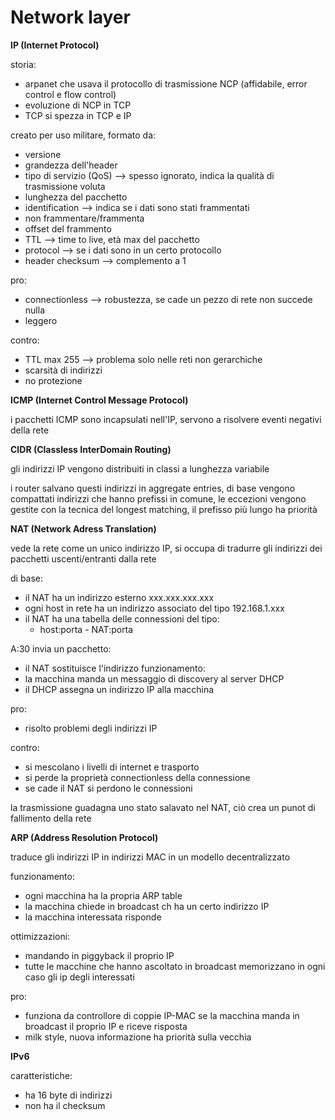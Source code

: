 
# Network layer

**IP (Internet Protocol)**

storia:
* arpanet che usava il protocollo di trasmissione NCP (affidabile, error control e flow control)
* evoluzione di NCP in TCP
* TCP si spezza in TCP e IP

creato per uso militare, formato da:
* versione
* grandezza dell'header
* tipo di servizio (QoS) --> spesso ignorato, indica la qualità di trasmissione voluta
* lunghezza del pacchetto
* identification --> indica se i dati sono stati frammentati
* non frammentare/frammenta
* offset del frammento
* TTL --> time to live, età max del pacchetto
* protocol --> se i dati sono in un certo protocollo
* header checksum --> complemento a 1

pro:
* connectionless --> robustezza, se cade un pezzo di rete non succede nulla
* leggero

contro:
* TTL max 255 --> problema solo nelle reti non gerarchiche
* scarsità di indirizzi
* no protezione

**ICMP (Internet Control Message Protocol)**

i pacchetti ICMP sono incapsulati nell'IP, servono a risolvere eventi negativi della rete

**CIDR (Classless InterDomain Routing)**

gli indirizzi IP vengono distribuiti in classi a lunghezza variabile

i router salvano questi indirizzi in aggregate entries, di base vengono compattati indirizzi che hanno prefissi in comune, le eccezioni vengono gestite con la tecnica del longest matching, il prefisso più lungo ha priorità

**NAT (Network Adress Translation)**

vede la rete come un unico indirizzo IP, si occupa di tradurre gli indirizzi dei pacchetti uscenti/entranti dalla rete

di base:
* il NAT ha un indirizzo esterno xxx.xxx.xxx.xxx
* ogni host in rete ha un indirizzo associato del tipo 192.168.1.xxx
* il NAT ha una tabella delle connessioni del tipo:
    * host:porta - NAT:porta

A:30 invia un pacchetto:
* il NAT sostituisce l'indirizzo 
funzionamento:
* la macchina manda un messaggio di discovery al server DHCP
* il DHCP assegna un indirizzo IP alla macchina

pro:
* risolto problemi degli indirizzi IP

contro:
* si mescolano i livelli di internet e trasporto
* si perde la proprietà connectionless della connessione
* se cade il NAT si perdono le connessioni

la trasmissione guadagna uno stato salavato nel NAT, ciò crea un punot di fallimento della rete

**ARP (Address Resolution Protocol)**

traduce gli indirizzi IP in indirizzi MAC in un modello decentralizzato

funzionamento:
* ogni macchina ha la propria ARP table
* la macchina chiede in broadcast ch ha un certo indirizzo IP
* la macchina interessata risponde

ottimizzazioni:
* mandando in piggyback il proprio IP
* tutte le macchine che hanno ascoltato in broadcast memorizzano in ogni caso gli ip degli interessati

pro:
* funziona da controllore di coppie IP-MAC se la macchina manda in broadcast il proprio IP e riceve risposta
* milk style, nuova informazione ha priorità sulla vecchia

**IPv6**

caratteristiche:
* ha 16 byte di indirizzi
* non ha il checksum

